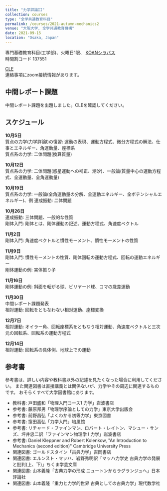 ```yaml
---
title: "力学詳論II"
collection: courses
type: "全学共通教育科目"
permalink: /courses/2021-autumn-mechanics2
venue: "大阪大学, 全学共通教育機構"
date: 2021-09-15
location: "Osaka, Japan"
---
```


専門基礎教育科目(工学部)、火曜日1限、
[KOANシラバス](https://koan.osaka-u.ac.jp/campusweb/campussquare.do?_flowExecutionKey=_cF7C945D0-CFF7-74C5-6C59-9D106E16361E_k3B1CE977-6ADB-8B56-152C-0B7606526747)  
時間割コード 137551

[CLE](https://www.cle.osaka-u.ac.jp/webapps/blackboard/content/listContentEditable.jsp?content_id=_944394_1&course_id=_137081_1)  
連絡事項にzoom接続情報があります。

中間レポート課題
-------------

中間レポート課題を出題しました。CLEを確認してください。

スケジュール
-----

**10月5日**  
質点の力学(力学詳論I)の復習: 運動の表現、運動方程式、微分方程式の解法、仕事とエネルギー、角運動量、座標系  
質点系の力学: 二体問題(換算質量)  

**10月12日**  
質点系の力学: 二体問題(惑星運動への補正、潮汐)、一般論(質量中心の運動方程式、全運動量、全角運動量)  

**10月19日**  
質点系の力学: 一般論(全角運動量の分解、全運動エネルギー、全ポテンシャルエネルギー)、例
連成振動: 二体問題

**10月26日**  
連成振動: 三体問題、一般的な性質  
剛体入門: 剛体とは、剛体運動の記述、運動方程式、角速度ベクトル  

**11月2日**  
剛体入門: 角速度ベクトルと慣性モーメント、慣性モーメントの性質  

**11月9日**  
剛体入門: 慣性モーメントの性質、剛体回転の運動方程式、回転の運動エネルギー  
剛体運動の例: 実体振り子    

**11月16日**  
剛体運動の例: 斜面を転がる球、ビリヤード球、コマの歳差運動  

**11月30日**  
中間レポート課題発表  
相対運動: 回転をともなわない相対運動、座標変換  

**12月7日**  
相対運動: オイラー角、回転座標系をともなう相対運動、角速度ベクトルと三次元の回転系、回転系の運動方程式  

**12月14日**  
相対運動: 回転系の具体例、地球上での運動


参考書
-----
参考書は、詳しい内容や教科書以外の記述を見たくなった場合に利用してください。
また関連図書は直接講義とは関係ないが、力学やその周辺に関連するものです。
おそらくすべて大学図書館にあります。
* 教科書: 戸田盛和「物理入門コース1 力学」岩波書店
* 参考書: 藤原邦男「物理学序論としての力学」東京大学出版会
* 参考書: 前野昌弘「よくわかる初等力学」東京図書
* 参考書: 窪田高弘「力学入門」培風館
* 参考書: リチャード・ファインマン、ロバート・レイトン、マシュー・サンズ、坪井忠二訳「ファインマン物理学 I 力学」岩波書店
* 参考書: Daniel Kleppner and Robert Kolenkow, "An Introduction to Mechanics (second edition)" Cambridge University Press
* 関連図書: ゴールドスタイン「古典力学」吉岡書店
* 関連図書: エルンスト・マッハ、岩野秀明訳「マッハ力学史 古典力学の発展と批判(上、下)」ちくま学芸文庫
* 関連図書: 山本義隆「古典力学の形成 ニュートンからラグランジュへ」日本評論社
* 関連図書: 山本義隆「重力と力学的世界 古典としての古典力学」現代数学社
